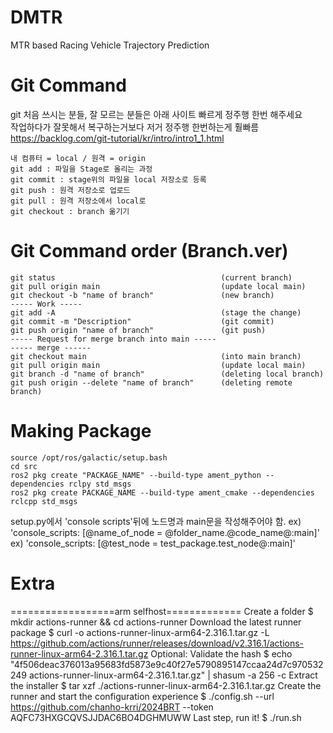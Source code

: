 # DMTR
MTR based Racing Vehicle Trajectory Prediction


# Git Command

git 처음 쓰시는 분들, 잘 모르는 분들은 아래 사이트 빠르게 정주행 한번 해주세요  
작업하다가 잘못해서 복구하는거보다 저거 정주행 한번하는게 훨빠름  
https://backlog.com/git-tutorial/kr/intro/intro1_1.html
```
내 컴퓨터 = local / 원격 = origin  
git add : 파일을 Stage로 올리는 과정  
git commit : stage위의 파일을 local 저장소로 등록  
git push : 원격 저장소로 업로드  
git pull : 원격 저장소에서 local로 
git checkout : branch 옮기기 
```

# Git Command order (Branch.ver)
```
git status                                     (current branch)
git pull origin main                           (update local main)
git checkout -b "name of branch"               (new branch)
----- Work -----
git add -A                                     (stage the change)
git commit -m "Description"                    (git commit)
git push origin "name of branch"               (git push)
----- Request for merge branch into main -----
----- merge ------
git checkout main                              (into main branch)
git pull origin main                           (update local main)
git branch -d "name of branch"                 (deleting local branch)
git push origin --delete "name of branch"      (deleting remote branch)
```

# Making Package
```
source /opt/ros/galactic/setup.bash
cd src
ros2 pkg create "PACKAGE_NAME" --build-type ament_python --dependencies rclpy std_msgs
ros2 pkg create PACKAGE_NAME --build-type ament_cmake --dependencies rclcpp std_msgs

```
setup.py에서 'console scripts'뒤에 노드명과 main문을 작성해주어야 함.
ex) 'console_scripts: [@name_of_node = @folder_name.@code_name@:main]'
ex) 'console_scripts: [@test_node = test_package.test_node@:main]'


# Extra
==================arm selfhost=============
Create a folder
$ mkdir actions-runner && cd actions-runner
Download the latest runner package
$ curl -o actions-runner-linux-arm64-2.316.1.tar.gz -L https://github.com/actions/runner/releases/download/v2.316.1/actions-runner-linux-arm64-2.316.1.tar.gz
Optional: Validate the hash
$ echo "4f506deac376013a95683fd5873e9c40f27e5790895147ccaa24d7c970532249  actions-runner-linux-arm64-2.316.1.tar.gz" | shasum -a 256 -c
Extract the installer
$ tar xzf ./actions-runner-linux-arm64-2.316.1.tar.gz
Create the runner and start the configuration experience
$ ./config.sh --url https://github.com/chanho-krri/2024BRT --token AQFC73HXGCQVSJJDAC6BO4DGHMUWW
Last step, run it!
$ ./run.sh
